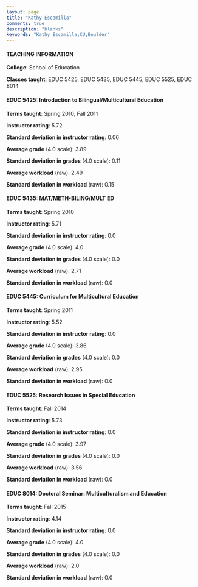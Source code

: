 ```yaml
---
layout: page
title: "Kathy Escamilla" 
comments: true
description: "blanks"
keywords: "Kathy Escamilla,CU,Boulder"
---
```

<head>
<script src="https://ajax.googleapis.com/ajax/libs/jquery/2.1.3/jquery.min.js"></script>
<script src="https://dl.dropboxusercontent.com/s/pc42nxpaw1ea4o9/highcharts.js?dl=0"></script>
<!-- <script src="../assets/js/highcharts.js"></script> -->
<style type="text/css">@font-face {
	font-family: "Bebas Neue";
	src: url(https://www.filehosting.org/file/details/544349/BebasNeue Regular.otf) format("opentype");
	}
	h1.Bebas { 
		font-family: "Bebas Neue", Verdana, Tahoma;
	}
</style>
</head>
	   
#### TEACHING INFORMATION

**College**: School of Education

**Classes taught**: EDUC 5425, EDUC 5435, EDUC 5445, EDUC 5525, EDUC 8014

#### EDUC 5425: Introduction to Bilingual/Multicultural Education

**Terms taught**: Spring 2010, Fall 2011

**Instructor rating**: 5.72

**Standard deviation in instructor rating**: 0.06

**Average grade** (4.0 scale): 3.89

**Standard deviation in grades** (4.0 scale): 0.11

**Average workload** (raw): 2.49

**Standard deviation in workload** (raw): 0.15

#### EDUC 5435: MAT/METH-BILING/MULT ED

**Terms taught**: Spring 2010

**Instructor rating**: 5.71

**Standard deviation in instructor rating**: 0.0

**Average grade** (4.0 scale): 4.0

**Standard deviation in grades** (4.0 scale): 0.0

**Average workload** (raw): 2.71

**Standard deviation in workload** (raw): 0.0

#### EDUC 5445: Curriculum for Multicultural Education

**Terms taught**: Spring 2011

**Instructor rating**: 5.52

**Standard deviation in instructor rating**: 0.0

**Average grade** (4.0 scale): 3.86

**Standard deviation in grades** (4.0 scale): 0.0

**Average workload** (raw): 2.95

**Standard deviation in workload** (raw): 0.0

#### EDUC 5525: Research Issues in Special Education

**Terms taught**: Fall 2014

**Instructor rating**: 5.73

**Standard deviation in instructor rating**: 0.0

**Average grade** (4.0 scale): 3.97

**Standard deviation in grades** (4.0 scale): 0.0

**Average workload** (raw): 3.56

**Standard deviation in workload** (raw): 0.0

#### EDUC 8014: Doctoral Seminar: Multiculturalism and Education

**Terms taught**: Fall 2015

**Instructor rating**: 4.14

**Standard deviation in instructor rating**: 0.0

**Average grade** (4.0 scale): 4.0

**Standard deviation in grades** (4.0 scale): 0.0

**Average workload** (raw): 2.0

**Standard deviation in workload** (raw): 0.0

